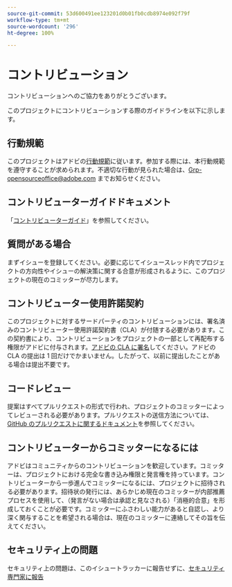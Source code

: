 ```yaml
---
source-git-commit: 53d600491ee123201d0b01fb0cdb8974e092f79f
workflow-type: tm+mt
source-wordcount: '296'
ht-degree: 100%

---
```

# コントリビューション

コントリビューションへのご協力をありがとうございます。

このプロジェクトにコントリビューションする際のガイドラインを以下に示します。

## 行動規範

このプロジェクトはアドビの[行動規範](code-of-conduct.md)に従います。参加する際には、本行動規範を遵守することが求められます。不適切な行動が見られた場合は、[Grp-opensourceoffice@adobe.com](mailto:Grp-opensourceoffice@adobe.com) までお知らせください。

## コントリビューターガイドドキュメント

「[コントリビューターガイド](https://docs.adobe.com/content/help/ja-JP/contributor/contributor-guide/introduction.html)」を参照してください。

## 質問がある場合

まずイシューを登録してください。必要に応じてイシュースレッド内でプロジェクトの方向性やイシューの解決策に関する合意が形成されるように、このプロジェクトの現在のコミッターが尽力します。

## コントリビューター使用許諾契約

このプロジェクトに対するサードパーティのコントリビューションには、署名済みのコントリビューター使用許諾契約書（CLA）が付随する必要があります。この契約書により、コントリビューションをプロジェクトの一部として再配布する権限がアドビに付与されます。[アドビの CLA に署名](http://opensource.adobe.com/cla.html)してください。アドビの CLA の提出は 1 回だけでかまいません。したがって、以前に提出したことがある場合は提出不要です。

## コードレビュー

提案はすべてプルリクエストの形式で行われ、プロジェクトのコミッターによってレビューされる必要があります。プルリクエストの送信方法については、[GitHub のプルリクエストに関するドキュメント](https://help.github.com/ja/articles/about-pull-requests/)を参照してください。

<!--
Lastly, please follow the [pull request template](PULL_REQUEST_TEMPLATE.md) when
submitting a pull request!
-->

## コントリビューターからコミッターになるには

アドビはコミュニティからのコントリビューションを歓迎しています。コミッターは、プロジェクトにおける完全な書き込み権限と発言権を持っています。コントリビューターから一歩進んでコミッターになるには、プロジェクトに招待される必要があります。招待状の発行には、あらかじめ現在のコミッターが内部推薦プロセスを使用して、（発言がない場合は承認と見なされる）「消極的合意」を形成しておくことが必要です。コミッターにふさわしい能力があると自認し、より深く関与することを希望される場合は、現在のコミッターに連絡してその旨を伝えてください。

## セキュリティ上の問題

セキュリティ上の問題は、このイシュートラッカーに報告せずに、[セキュリティ専門家に報告](https://helpx.adobe.com/jp/security/alertus.html)
